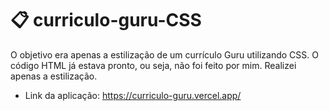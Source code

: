 # 📋 curriculo-guru-CSS

O objetivo era apenas a estilização de um currículo Guru utilizando CSS. O código HTML já estava pronto, ou seja, não foi feito por mim. Realizei apenas a estilização.

- Link da aplicação: https://curriculo-guru.vercel.app/
